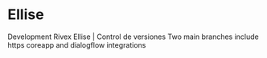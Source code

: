 # Ellise
Development Rivex Ellise | Control de versiones 
Two main branches include https coreapp and dialogflow integrations
